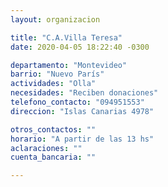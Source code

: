 ```yaml
---
layout: organizacion

title: "C.A.Villa Teresa"
date: 2020-04-05 18:22:40 -0300

departamento: "Montevideo"
barrio: "Nuevo París"
actividades: "Olla"
necesidades: "Reciben donaciones"
telefono_contacto: "094951553"
direccion: "Islas Canarias 4978"

otros_contactos: ""
horario: "A partir de las 13 hs"
aclaraciones: ""
cuenta_bancaria: ""

---
```


